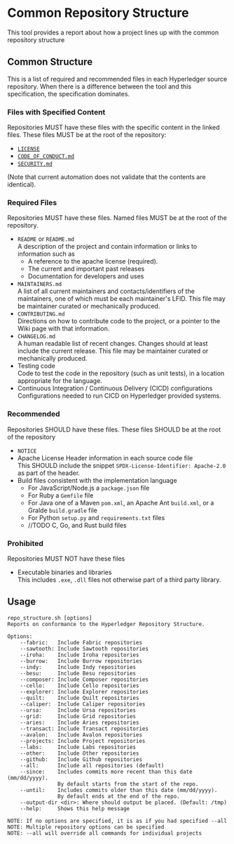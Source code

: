 # Common Repository Structure

This tool provides a report about how a project lines up with the common repository structure

## Common Structure

This is a list of required and recommended files in each Hyperledger source repository. When there
is a difference between the tool and this specification, the specification dominates.

### Files with Specified Content

Repositories MUST have these files with the specific content in the linked files. These files MUST
be at the root of the repository:

- [`LICENSE`](LICENSE.md)
- [`CODE_OF_CONDUCT.md`](CODE_OF_CONDUCT.md)
- [`SECURITY.md`](SECURITY.md)

(Note that current automation does not validate that the contents are identical).

### Required Files

Repositories MUST have these files. Named files MUST be at the root of the repository.

- `README` or `README.md` \
  A description of the project and contain information or links to information such as
  - A reference to the apache license (required).
  - The current and important past releases
  - Documentation for developers and uses
- `MAINTAINERS.md` \
  A list of all current maintainers and contacts/identifiers of the maintainers, one of which must be
  each maintainer's LFID. This file may be maintainer curated or mechanically produced.
- `CONTRIBUTING.md` \
  Directions on how to contribute code to the project, or a pointer to the Wiki page with that information.
- `CHANGELOG.md` \
  A human readable list of recent changes. Changes should at least include the current release. This
  file may be maintainer curated or mechanically produced.
- Testing code \
  Code to test the code in the repository (such as unit tests), in a location appropriate for the language.
- Continuous Integration / Continuous Delivery (CICD) configurations \
  Configurations needed to run CICD on Hyperledger provided systems.

### Recommended

Repositories SHOULD have these files. These files SHOULD be at the root of the repository

- `NOTICE`
- Apache License Header information in each source code file \
  This SHOULD include the snippet `SPDX-License-Identifier: Apache-2.0` as part of the header.
- Build files consistent with the implementation language
  - For JavaScript/Node.js a `package.json` file
  - For Ruby a `Gemfile` file
  - For Java one of a Maven `pom.xml`, an Apache Ant `build.xml`, or a Gralde `build.gradle` file
  - For Python `setup.py` and `requirements.txt` files
  - //TODO C, Go, and Rust build files

### Prohibited

Repositories MUST NOT have these files

- Executable binaries and libraries \
  This includes `.exe`, `.dll` files not otherwise part of a third party library.

## Usage

```
repo_structure.sh [options]
Reports on conformance to the Hyperledger Repository Structure.

Options:
    --fabric:   Include Fabric repositories
    --sawtooth: Include Sawtooth repositories
    --iroha:    Include Iroha repositories
    --burrow:   Include Burrow repositories
    --indy:     Include Indy repositories
    --besu:     Include Besu repositories
    --composer: Include Composer repositories
    --cello:    Include Cello repositories
    --explorer: Include Explorer repositories
    --quilt:    Include Quilt repositories
    --caliper:  Include Caliper repositories
    --ursa:     Include Ursa repositories
    --grid:     Include Grid repositories
    --aries:    Include Aries repositories
    --transact: Include Transact repositories
    --avalon:   Include Avalon repositories
    --projects: Include Project repositories
    --labs:     Include Labs repositories
    --other:    Include Other repositories
    --github:   Include Github repositories
    --all:      Include all repositories (default)
    --since:    Includes commits more recent than this date (mm/dd/yyyy).
                By default starts from the start of the repo.
    --until:    Includes commits older than this date (mm/dd/yyyy).
                By default ends at the end of the repo.
    --output-dir <dir>: Where should output be placed. (Default: /tmp)
    --help:     Shows this help message

NOTE: If no options are specified, it is as if you had specified --all
NOTE: Multiple repository options can be specified
NOTE: --all will override all commands for individual projects
```
